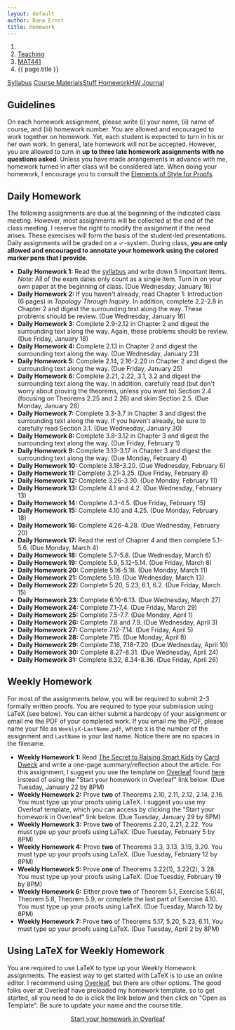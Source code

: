 ```yaml
---
layout: default
author: Dana Ernst
title: Homework
---
```


<ol class="breadcrumb">
  <li><a href="/"><i class="fa fa-home"></i></a></li>
  <li><a href="/teaching/">Teaching</a></li>
  <li><a href="/teaching/mat441s19">MAT441</a></li>
  <li class="active">{{ page.title }}</li>
</ol>

<div class="row">
<div class="col-xs-12">
<div class="btn-group btn-group-justified">
<a class="btn btn-default btn-success" href="{{site.baseurl}}/teaching/mat441s19/syllabus/">Syllabus</a>
<a class="btn btn-default btn-primary" href="{{site.baseurl}}/teaching/mat441s19/materials/">
<span class="hidden-xs">Course Materials</span><span class="visible-xs">Stuff</span>
</a>
<a class="btn btn-default btn-warning" href="{{site.baseurl}}/teaching/mat441s19/homework/">
<span class="hidden-xs">Homework</span><span class="visible-xs">HW</span>
</a>
<a class="btn btn-default btn-info" href="{{site.baseurl}}/teaching/mat441s19/journal/">Journal</a>
</div>
</div>
</div>

## Guidelines ##
On each homework assignment, please write (i) your name, (ii) name of course, and (iii) homework number. You are allowed and encouraged to work together on homework. Yet, each student is expected to turn in his or her own work. In general, late homework will not be accepted. However, you are allowed to turn in **up to three late homework assignments with no questions asked**. Unless you have made arrangements in advance with me, homework turned in after class will be considered late. When doing your homework, I encourage you to consult the [Elements of Style for Proofs]({{site.baseurl}}/teaching/ElementsOfStyle.pdf).

## Daily Homework ##
The following assignments are due at the beginning of the indicated class meeting. However, most assignments will be collected at the end of the class meeting.  I reserve the right to modify the assignment if the need arises.  These exercises will form the basis of the student-led presentations.  Daily assignments will be graded on a $\checkmark$-system.  During class, **you are only allowed and encouraged to annotate your homework using the colored marker pens that I provide**.

- **Daily Homework 1:** Read the [syllabus]({{site.baseurl}}/teaching/mat441s19/syllabus/) and write down 5 important items.  *Note:*  All of the exam dates only count as a single item.  Turn in on your own paper at the beginning of class. (Due Wednesday, January 16)
- **Daily Homework 2:** If you haven't already, read Chapter 1: Introduction (6 pages) in *Topology Through Inquiry*. In addition, complete 2.2-2.8 in Chapter 2 and digest the surrounding text along the way. These problems should be review. (Due Wednesday, January 16)
- **Daily Homework 3:** Complete 2.9-2.12 in Chapter 2 and digest the surrounding text along the way. Again, these problems should be review. (Due Friday, January 18)
- **Daily Homework 4:** Complete 2.13 in Chapter 2 and digest the surrounding text along the way. (Due Wednesday, January 23)
- **Daily Homework 5:** Complete 2.14, 2.16-2.20 in Chapter 2 and digest the surrounding text along the way. (Due Friday, January 25)
- **Daily Homework 6:** Complete 2.21, 2.22, 3.1, 3.2 and digest the surrounding text along the way. In addition, carefully read (but don't worry about proving the theorems, unless you want to) Section 2.4 (focusing on Theorems 2.25 and 2.26) and skim Section 2.5. (Due Monday, January 28)
- **Daily Homework 7:** Complete 3.3-3.7 in Chapter 3 and digest the surrounding text along the way. If you haven't already, be sure to carefully read Section 3.1. (Due Wednesday, January 30)
- **Daily Homework 8:** Complete 3.8-3.12 in Chapter 3 and digest the surrounding text along the way. (Due Friday, February 1)
- **Daily Homework 9:** Complete 3.13-3.17 in Chapter 3 and digest the surrounding text along the way. (Due Monday, February 4)
- **Daily Homework 10:** Complete 3.18-3.20. (Due Wednesday, February 6)
- **Daily Homework 11:** Complete 3.21-3.25. (Due Friday, February 8)
- **Daily Homework 12:** Complete 3.26-3.30. (Due Monday, February 11)
- **Daily Homework 13:** Complete 4.1 and 4.2. (Due Wednesday, February 13)
- **Daily Homework 14:** Complete 4.3-4.5. (Due Friday, February 15)
- **Daily Homework 15:** Complete 4.10 and 4.25. (Due Monday, February 18)
- **Daily Homework 16:** Complete 4.26-4.28. (Due Wednesday, February 20)
- **Daily Homework 17:** Read the rest of Chapter 4 and then complete 5.1-5.6. (Due Monday, March 4)
- **Daily Homework 18:** Complete 5.7-5.8. (Due Wednesday, March 6)
- **Daily Homework 19:** Complete 5.9, 5.12-5.14. (Due Friday, March 8)
- **Daily Homework 20:** Complete 5.16-5.18. (Due Monday, March 11)
- **Daily Homework 21:** Complete 5.19. (Due Wednesday, March 13)
- **Daily Homework 22:** Complete 5.20, 5.23, 6.1, 6.2. (Due Friday, March 15)
- **Daily Homework 23:** Complete 6.10-6.13. (Due Wednesday, March 27)
- **Daily Homework 24:** Complete 7.1-7.4. (Due Friday, March 29)
- **Daily Homework 25:** Complete 7.5-7.7. (Due Monday, April 1)
- **Daily Homework 26:** Complete 7.8 and 7.9. (Due Wednesday, April 3)
- **Daily Homework 27:** Complete 7.12-7.14. (Due Friday, April 5)
- **Daily Homework 28:** Complete 7.15. (Due Monday, April 8)
- **Daily Homework 29:** Complete 7.16, 7.18-7.20. (Due Wednesday, April 10)
- **Daily Homework 30:** Complete 8.27-8.31. (Due Wednesday, April 24)
- **Daily Homework 31:** Complete 8.32, 8.34-8.36. (Due Friday, April 26)

## Weekly Homework ##
For most of the assignments below, you will be required to submit 2-3 formally written proofs. You are required to type your submission using LaTeX (see below).  You can either submit a hardcopy of your assignment or email me the PDF of your completed work. If you email me the PDF, please name your file as <code>WeeklyX-LastName.pdf</code>, where <code>X</code> is the number of the assignment and <code>LastName</code> is your last name.  Notice there are no spaces in the filename.

- **Weekly Homework 1:** Read <a href="https://www.scientificamerican.com/article/the-secret-to-raising-smart-kids1/">The Secret to Raising Smart Kids</a> by <a href="https://en.wikipedia.org/wiki/Carol_Dweck/">Carol Dweck</a> and write a one-page summary/reflection about the article. For this assignment, I suggest you use the template on <a href="https://www.overleaf.com/">Overleaf</a> found <a href="https://www.overleaf.com/latex/templates/weekly-homework-1-for-reflection-on-the-secret-to-raising-smart-kids/wsqscmkyzrsr">here</a> instead of using the "Start your homework in Overleaf" link below. (Due Tuesday, January 22 by 8PM)
- **Weekly Homework 2:** Prove **two** of Theorems 2.10, 2.11, 2.12, 2.14, 2.16. You must type up your proofs using LaTeX.  I suggest you use my Overleaf template, which you can access by clicking the "Start your homework in Overleaf" link below. (Due Tuesday, January 29 by 8PM)
- **Weekly Homework 3:** Prove **two** of Theorems 2.20, 2.21, 2.22. You must type up your proofs using LaTeX. (Due Tuesday, February 5 by 8PM)
- **Weekly Homework 4:** Prove **two** of Theorems 3.3, 3.13, 3.15, 3.20. You must type up your proofs using LaTeX. (Due Tuesday, February 12 by 8PM)
- **Weekly Homework 5:** Prove **one** of Theorems 3.22(1), 3.22(2), 3.28. You must type up your proofs using LaTeX. (Due Tuesday, February 19 by 8PM)
- **Weekly Homework 6:** Either prove **two** of Theorem 5.1, Exercise 5.6(4), Theorem 5.8, Theorem 5.9, or complete the last part of Exercise 4.10. You must type up your proofs using LaTeX. (Due Tuesday, March 12 by 8PM)
- **Weekly Homework 7:** Prove **two** of Theorems 5.17, 5.20, 5.23, 6.11. You must type up your proofs using LaTeX. (Due Tuesday, April 2 by 8PM)

## Using LaTeX for Weekly Homework ##
You are required to use LaTeX to type up your Weekly Homework assignments. The easiest way to get started with LaTeX is to use an online editor.  I recommend using [Overleaf](https://overleaf.com), but there are other options.  The good folks over at Overleaf have preloaded my homework template, so to get started, all you need to do is click the link below and then click on "Open as Template". Be sure to update your name and the course title.

<center>
<a href="https://www.overleaf.com/latex/templates/weekly-homework-x/cbpdxbqknrvq" class="btn btn-primary btn-lg" role="button">Start your homework in Overleaf</a>
</center>

<br>
